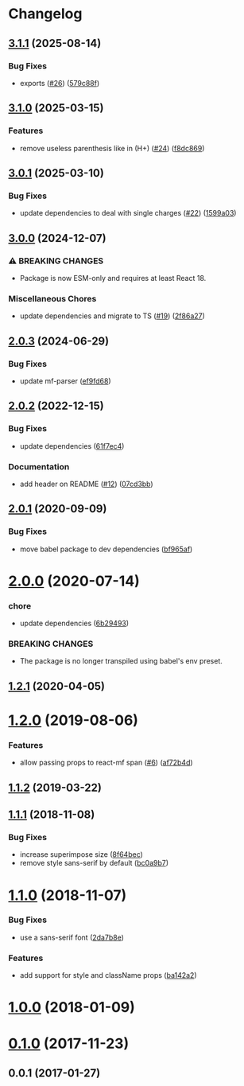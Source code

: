 # Changelog

## [3.1.1](https://github.com/zakodium-oss/react-mf/compare/v3.1.0...v3.1.1) (2025-08-14)


### Bug Fixes

* exports ([#26](https://github.com/zakodium-oss/react-mf/issues/26)) ([579c88f](https://github.com/zakodium-oss/react-mf/commit/579c88fdadb7222de6ed83b701c49d6822ed532e))

## [3.1.0](https://github.com/zakodium-oss/react-mf/compare/v3.0.1...v3.1.0) (2025-03-15)


### Features

* remove useless parenthesis like in (H+) ([#24](https://github.com/zakodium-oss/react-mf/issues/24)) ([f8dc869](https://github.com/zakodium-oss/react-mf/commit/f8dc8692149c9177f243371d87aed17d741fb345))

## [3.0.1](https://github.com/zakodium-oss/react-mf/compare/v3.0.0...v3.0.1) (2025-03-10)


### Bug Fixes

* update dependencies to deal with single charges ([#22](https://github.com/zakodium-oss/react-mf/issues/22)) ([1599a03](https://github.com/zakodium-oss/react-mf/commit/1599a03fcd8b5102cbbeb8a5ce9cae5a5c172aea))

## [3.0.0](https://github.com/zakodium-oss/react-mf/compare/v2.0.3...v3.0.0) (2024-12-07)


### ⚠ BREAKING CHANGES

* Package is now ESM-only and requires at least React 18.

### Miscellaneous Chores

* update dependencies and migrate to TS ([#19](https://github.com/zakodium-oss/react-mf/issues/19)) ([2f86a27](https://github.com/zakodium-oss/react-mf/commit/2f86a27c98b9d01498c043bdf9c68447bd8aa881))

## [2.0.3](https://github.com/zakodium-oss/react-mf/compare/v2.0.2...v2.0.3) (2024-06-29)


### Bug Fixes

* update mf-parser ([ef9fd68](https://github.com/zakodium-oss/react-mf/commit/ef9fd683417c859707f16cdab90b1813a9178cdd))

## [2.0.2](https://github.com/zakodium-oss/react-mf/compare/v2.0.1...v2.0.2) (2022-12-15)


### Bug Fixes

* update dependencies ([61f7ec4](https://github.com/zakodium-oss/react-mf/commit/61f7ec43f38516c1712efe1aca0ffca5ac033777))


### Documentation

* add header on README ([#12](https://github.com/zakodium-oss/react-mf/issues/12)) ([07cd3bb](https://github.com/zakodium-oss/react-mf/commit/07cd3bb141b86bbd5f11019d43fb854ac7e3df8c))

## [2.0.1](https://github.com/zakodium/react-mf/compare/v2.0.0...v2.0.1) (2020-09-09)


### Bug Fixes

* move babel package to dev dependencies ([bf965af](https://github.com/zakodium/react-mf/commit/bf965af071b3ebc55332012a9fb3fded2c7caad1))



# [2.0.0](https://github.com/zakodium/react-mf/compare/v1.2.1...v2.0.0) (2020-07-14)


### chore

* update dependencies ([6b29493](https://github.com/zakodium/react-mf/commit/6b2949357af509ca72f1f71ffe0343df4393872d))


### BREAKING CHANGES

* The package is no longer transpiled using babel's env preset.



## [1.2.1](https://github.com/zakodium/react-mf/compare/v1.2.0...v1.2.1) (2020-04-05)



# [1.2.0](https://github.com/zakodium/react-mf/compare/v1.1.2...v1.2.0) (2019-08-06)


### Features

* allow passing props to react-mf span ([#6](https://github.com/zakodium/react-mf/issues/6)) ([af72b4d](https://github.com/zakodium/react-mf/commit/af72b4d))



## [1.1.2](https://github.com/zakodium/react-mf/compare/v1.1.1...v1.1.2) (2019-03-22)



## [1.1.1](https://github.com/zakodium/react-mf/compare/v1.1.0...v1.1.1) (2018-11-08)

### Bug Fixes

- increase superimpose size ([8f64bec](https://github.com/zakodium/react-mf/commit/8f64bec))
- remove style sans-serif by default ([bc0a9b7](https://github.com/zakodium/react-mf/commit/bc0a9b7))

# [1.1.0](https://github.com/zakodium/react-mf/compare/v1.0.0...v1.1.0) (2018-11-07)

### Bug Fixes

- use a sans-serif font ([2da7b8e](https://github.com/zakodium/react-mf/commit/2da7b8e))

### Features

- add support for style and className props ([ba142a2](https://github.com/zakodium/react-mf/commit/ba142a2))

<a name="1.0.0"></a>

# [1.0.0](https://github.com/zakodium/react-mf/compare/v0.1.0...v1.0.0) (2018-01-09)

<a name="0.1.0"></a>

# [0.1.0](https://github.com/zakodium/react-mf/compare/v0.0.1...v0.1.0) (2017-11-23)

<a name="0.0.1"></a>

## 0.0.1 (2017-01-27)
